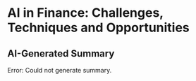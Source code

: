 # AI in Finance: Challenges, Techniques and Opportunities

## AI-Generated Summary

Error: Could not generate summary.